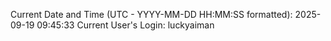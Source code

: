 Current Date and Time (UTC - YYYY-MM-DD HH:MM:SS formatted): 2025-09-19 09:45:33
Current User's Login: luckyaiman
